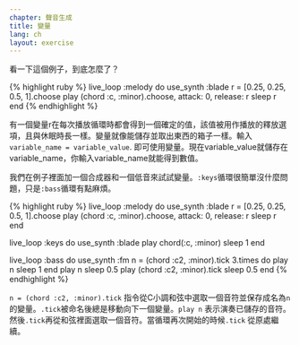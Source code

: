 ```yaml
---
chapter: 聲音生成
title: 變量
lang: ch
layout: exercise
---
```


看一下這個例子，到底怎麼了？


{% highlight ruby %}
live_loop :melody do
  use_synth :blade
  r = [0.25, 0.25, 0.5, 1].choose
  play (chord :c, :minor).choose, attack: 0, release: r
  sleep r
end
{% endhighlight %}

有一個變量r在每次播放循環時都會得到一個確定的值，該值被用作播放的釋放選項，且與休眠時長一樣。變量就像能儲存並取出東西的箱子一樣。輸入`variable_name = variable_value`. 即可使用變量。現在variable_value就儲存在variable_name，你輸入variable_name就能得到數值。

我們在例子裡面加一個合成器和一個低音來試試變量。`:keys`循環很簡單沒什麼問題，只是`:bass`循環有點麻煩。

{% highlight ruby %}
live_loop :melody do
  use_synth :blade
  r = [0.25, 0.25, 0.5, 1].choose
  play (chord :c, :minor).choose, attack: 0, release: r
  sleep r
end

live_loop :keys do
  use_synth :blade
  play chord(:c, :minor)
  sleep 1
end

live_loop :bass do
  use_synth :fm
  n = (chord :c2, :minor).tick
  3.times do
    play n
    sleep 1
  end
  play n
  sleep 0.5
  play (chord :c2, :minor).tick
  sleep 0.5
end
{% endhighlight %}

`n = (chord :c2, :minor).tick` 指令從C小調和弦中選取一個音符並保存成名為`n`的變量。`.tick`被命名後總是移動向下一個變量。`play n` 表示演奏已儲存的音符。然後`.tick`再從和弦裡面選取一個音符。當循環再次開始的時候`.tick` 從原處繼續。
